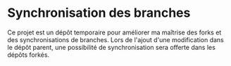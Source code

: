 # Synchronisation des branches

Ce projet est un dépôt temporaire pour améliorer ma maîtrise des forks et des synchronisations de branches. Lors de l'ajout d'une modification dans le dépôt parent, une possibilité de synchronisation sera offerte dans les dépôts forkés.
